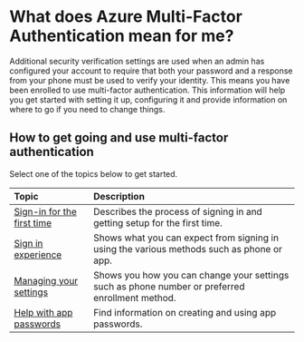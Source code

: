<properties 
	pageTitle="What does Azure Multi-Factor Authentication mean for me?" 
	description="This is the Azure Multi-Factor authentication page that will assist your end users with getting going with Azure Multi-Factor Authentication." 
	services="multi-factor-authentication" 
	documentationCenter="" 
	authors="billmath" 
	manager="terrylan" 
	editor="bryanla"/>

<tags 
	ms.service="multi-factor-authentication" 
	ms.workload="identity" 
	ms.tgt_pltfrm="na" 
	ms.devlang="na" 
	ms.topic="article" 
	ms.date="06/02/2015" 
	ms.author="billmath"/>

# What does Azure Multi-Factor Authentication mean for me?

Additional security verification settings are used when an admin has configured your account to require that both your password and a response from your phone must be used to verify your identity. This means you have been enrolled to use multi-factor authentication.  This information will help you get started with setting it up, configuring it and provide information on where to go if you need to change things.


## How to get going and use multi-factor authentication

Select one of the topics below to get started.

Topic|Description
:------------- | :------------- | 
[Sign-in for the first time](multi-factor-authentication-end-user-first-time.md)|  Describes the process of signing in and getting setup for the first time.
[Sign in experience](multi-factor-authentication-end-user-signin.md)|Shows what you can expect from signing in using the various methods such as phone or app.
[Managing your settings](multi-factor-authentication-end-user-manage-settings.md)|Shows you how you can change your settings such as phone number or preferred enrollment method.
[Help with app passwords](multi-factor-authentication-end-user-app-passwords.md)| Find information on creating and using app passwords.

 